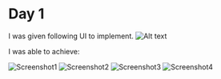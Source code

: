 # Day 1

I was given following UI to implement.
![Alt text](https://raw.githubusercontent.com/Traitor00/InternProject/day1/assets/ui/image_2023_06_07T04_02_51_351Z.png)

I was able to achieve:

![Screenshot1](https://raw.githubusercontent.com/Traitor00/InternProject/day1/assets/screenshots/Screenshot_2023-06-08-10-14-19.png)
![Screenshot2](https://raw.githubusercontent.com/Traitor00/InternProject/day1/assets/screenshots/Screenshot_2023-06-08-10-14-28.png)
![Screenshot3](https://raw.githubusercontent.com/Traitor00/InternProject/day1/assets/screenshots/Screenshot_2023-06-08-10-14-53.png)
![Screenshot4](https://raw.githubusercontent.com/Traitor00/InternProject/day1/assets/screenshots/Screenshot_2023-06-08-10-14-53.png)
